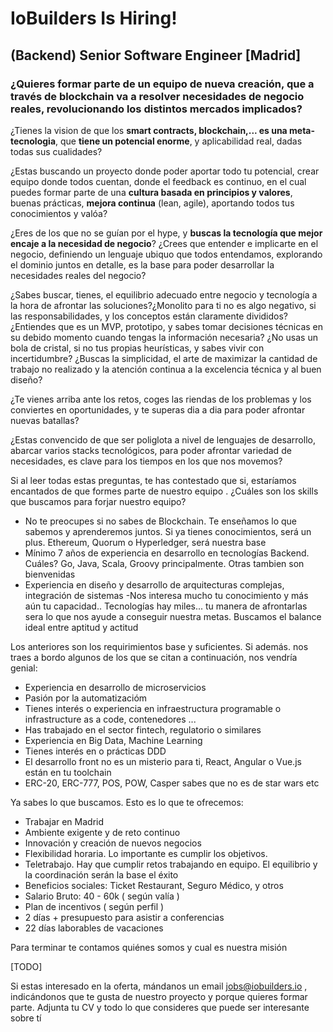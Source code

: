 # IoBuilders Is Hiring! 

## (Backend) Senior Software Engineer [Madrid]

### ¿Quieres formar parte de un **equipo de nueva creación**, que a través de **blockchain** va a  **resolver necesidades de negocio reales**, revolucionando los distintos mercados implicados?

¿Tienes la vision de que los **smart contracts, blockchain,... es una meta-tecnologia**, que **tiene un potencial enorme**, y aplicabilidad real, dadas todas sus cualidades?

¿Estas buscando un proyecto donde poder aportar todo tu potencial, crear equipo donde todos cuentan,  donde el feedback es continuo,  en el cual puedes formar parte de una **cultura basada en principios y valores**,   buenas prácticas, **mejora continua** (lean, agile), aportando todos tus conocimientos y valóa?

¿Eres de los que no se guían por el hype, y **buscas la tecnología que mejor encaje a la necesidad de negocio**? ¿Crees que entender e implicarte en el negocio, definiendo un lenguaje ubiquo que todos entendamos, explorando el dominio juntos en detalle, es la base para poder desarrollar la necesidades reales del negocio?

¿Sabes buscar, tienes, el equilibrio adecuado entre negocio y tecnología a la hora de afrontar las soluciones?¿Monolito para ti no es algo negativo, si las responsabilidades,  y los conceptos están claramente divididos?
¿Entiendes que es un MVP, prototipo, y sabes tomar decisiones técnicas en su debido momento cuando tengas la información necesaria? ¿No usas un bola de cristal, si no tus propias heurísticas, y sabes vivir con incertidumbre?
¿Buscas la simplicidad,  el arte de maximizar la cantidad de trabajo no realizado y la atención continua a la excelencia técnica y al buen diseño?

¿Te vienes arriba ante los retos, coges las riendas de los problemas y los conviertes en oportunidades, y te superas dia a dia para poder afrontar nuevas batallas?

¿Estas convencido de que ser poliglota a nivel de lenguajes de desarrollo, abarcar varios stacks tecnológicos, para poder afrontar variedad de necesidades, es clave para los tiempos en los que nos movemos?

Si al leer todas estas preguntas,  te has contestado que si,  estaríamos encantados de que formes parte de nuestro equipo . ¿Cuáles son los skills que buscamos para forjar nuestro equipo?

 - No te preocupes si no sabes de Blockchain. Te enseñamos lo que sabemos y aprenderemos juntos.  Si ya tienes conocimientos, será un plus. Ethereum, Quorum o Hyperledger, será nuestra base
 - Mínimo 7 años de experiencia en desarrollo en tecnologías Backend. Cuáles? Go, Java, Scala, Groovy principalmente. Otras tambien son bienvenidas
 - Experiencia en diseño y desarrollo de arquitecturas complejas, integración de sistemas
 -Nos interesa mucho tu conocimiento y más aún tu capacidad.. Tecnologías hay miles... tu manera de afrontarlas sera lo que nos ayude a conseguir nuestra metas. Buscamos el balance ideal entre aptitud y actitud
 
 Los anteriores son los requirimientos base y suficientes. Si además. nos traes a bordo algunos de los que se citan a continuación, nos vendría genial:

- Experiencia en desarrollo de microservicios 
- Pasión por la automatizacióm
- Tienes interés o experiencia en infraestructura programable o infrastructure as a code, contenedores ...
- Has trabajado en el sector fintech, regulatorio o similares
- Experiencia en Big Data, Machine Learning
- Tienes interés en o prácticas DDD
- El desarrollo front no es un misterio para ti, React, Angular o Vue.js están en tu toolchain
- ERC-20, ERC-777, POS, POW, Casper sabes que no es de star wars etc

Ya sabes lo que buscamos. Esto es lo que te ofrecemos:

- Trabajar en Madrid
- Ambiente exigente y de reto continuo
- Innovación y creación de nuevos negocios
- Flexibilidad horaria. Lo importante es cumplir los objetivos. 
- Teletrabajo. Hay que cumplir retos trabajando en equipo. El equilibrio y la coordinación serán la base el éxito
- Beneficios sociales: Ticket Restaurant, Seguro Médico, y otros
- Salario Bruto: 40 - 60k ( según valía ) 
- Plan de incentivos ( según perfil )
- 2 días + presupuesto para asistir a conferencias
- 22 días laborables de vacaciones


Para terminar te contamos quiénes somos y cual es nuestra misión

[TODO]



Si estas interesado en la oferta, mándanos un email jobs@iobuilders.io , indicándonos que te gusta de nuestro proyecto y porque quieres formar parte. Adjunta tu CV y todo lo que consideres que puede ser interesante sobre tí
 
 

